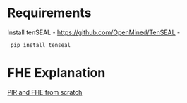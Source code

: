 # Requirements

Install tenSEAL - https://github.com/OpenMined/TenSEAL - 
```shell
 pip install tenseal
```

# FHE Explanation

[PIR and FHE from scratch](https://blintzbase.com/posts/pir-and-fhe-from-scratch/)
